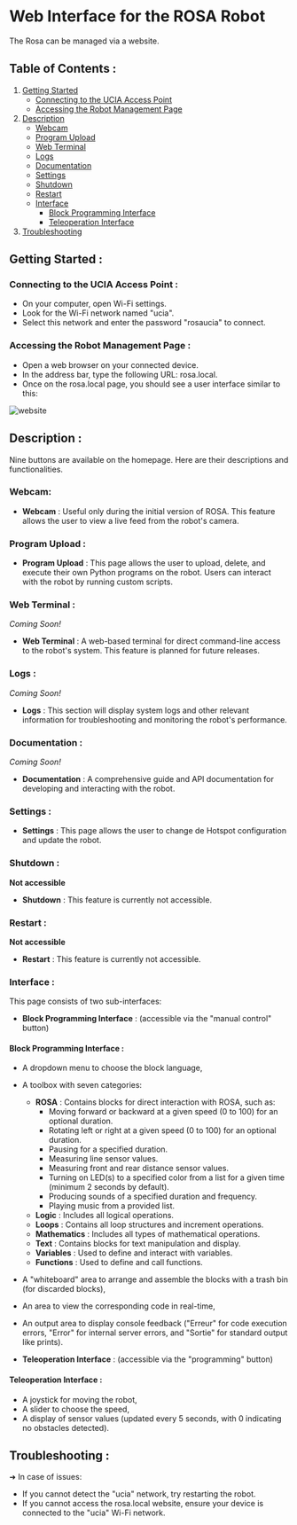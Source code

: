 # Web Interface for the ROSA Robot

The Rosa can be managed via a website.

## Table of Contents :

1. [Getting Started](#getting-started)
    - [Connecting to the UCIA Access Point](#connecting-to-the-ucia-access-point)
    - [Accessing the Robot Management Page](#accessing-the-robot-management-page)
2. [Description](#description)
    - [Webcam](#webcam)
    - [Program Upload](#program-upload)
    - [Web Terminal](#web-terminal)
    - [Logs](#logs)
    - [Documentation](#documentation)
    - [Settings](#settings)
    - [Shutdown](#shutdown)
    - [Restart](#restart)
    - [Interface](#interface)
        - [Block Programming Interface](#block-programming-interface)
        - [Teleoperation Interface](#teleoperation-interface)
3. [Troubleshooting](#troubleshooting)

## Getting Started :

### Connecting to the UCIA Access Point :

- On your computer, open Wi-Fi settings.
- Look for the Wi-Fi network named "ucia".
- Select this network and enter the password "rosaucia" to connect.

### Accessing the Robot Management Page :

- Open a web browser on your connected device.
- In the address bar, type the following URL: rosa.local.
- Once on the rosa.local page, you should see a user interface similar to this:

![website](./img/website.png)

## Description :

Nine buttons are available on the homepage. Here are their descriptions and functionalities.

### Webcam:

- **Webcam** : Useful only during the initial version of ROSA. This feature allows the user to view a live feed from the robot's camera.

### Program Upload :

- **Program Upload** : This page allows the user to upload, delete, and execute their own Python programs on the robot. Users can interact with the robot by running custom scripts.

### Web Terminal :
*Coming Soon!*

- **Web Terminal** : A web-based terminal for direct command-line access to the robot's system. This feature is planned for future releases.

### Logs :
*Coming Soon!*

- **Logs** : This section will display system logs and other relevant information for troubleshooting and monitoring the robot's performance.

### Documentation :
*Coming Soon!*

- **Documentation** : A comprehensive guide and API documentation for developing and interacting with the robot.

### Settings :

- **Settings** : This page allows the user to change de Hotspot configuration and update the robot.

### Shutdown :
**Not accessible**

- **Shutdown** : This feature is currently not accessible.

### Restart :
**Not accessible**

- **Restart** : This feature is currently not accessible.

### Interface :

This page consists of two sub-interfaces:
- **Block Programming Interface** : (accessible via the "manual control" button)

#### Block Programming Interface :

- A dropdown menu to choose the block language,
- A toolbox with seven categories:
    - **ROSA** : Contains blocks for direct interaction with ROSA, such as:
        - Moving forward or backward at a given speed (0 to 100) for an optional duration.
        - Rotating left or right at a given speed (0 to 100) for an optional duration.
        - Pausing for a specified duration.
        - Measuring line sensor values.
        - Measuring front and rear distance sensor values.
        - Turning on LED(s) to a specified color from a list for a given time (minimum 2 seconds by default).
        - Producing sounds of a specified duration and frequency.
        - Playing music from a provided list.
    - **Logic** : Includes all logical operations.
    - **Loops** : Contains all loop structures and increment operations.
    - **Mathematics** : Includes all types of mathematical operations.
    - **Text** : Contains blocks for text manipulation and display.
    - **Variables** : Used to define and interact with variables.
    - **Functions** : Used to define and call functions.

- A "whiteboard" area to arrange and assemble the blocks with a trash bin (for discarded blocks),
- An area to view the corresponding code in real-time,
- An output area to display console feedback ("Erreur" for code execution errors, "Error" for internal server errors, and "Sortie" for standard output like prints).

- **Teleoperation Interface** : (accessible via the "programming" button)

#### Teleoperation Interface :

- A joystick for moving the robot,
- A slider to choose the speed,
- A display of sensor values (updated every 5 seconds, with 0 indicating no obstacles detected).

## Troubleshooting :

➜ In case of issues:

- If you cannot detect the "ucia" network, try restarting the robot.
- If you cannot access the rosa.local website, ensure your device is connected to the "ucia" Wi-Fi network.
